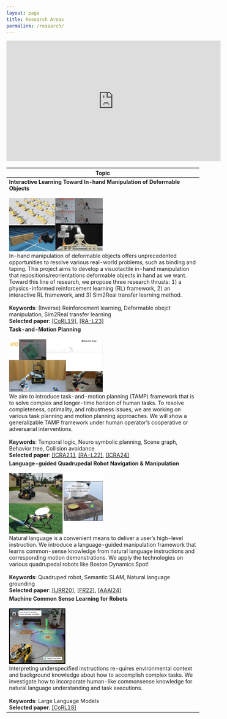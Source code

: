 ```yaml
---
layout: page
title: Research Areas
permalink: /research/
---
```




<table>
<thead>
<tr>
<div class="video-container">
<iframe width="560" height="315"  src="https://www.youtube.com/embed/U--BgrBPQfI?start=37&end=86&loop=1" title="YouTube video player" frameborder="0" allow="accelerometer; autoplay; clipboard-write; encrypted-media; gyroscope; picture-in-picture; web-share" allowfullscreen></iframe>
</div>
<th class="caption">Topic</th>
</tr>
</thead>

<tbody>

<tr>
<td class="topic">
<b>Interactive Learning Toward In-hand Manipulation of Deformable Objects</b>
<br>
<br>
    <a href="/assets/research/research_iitp.png" data-lightbox="Deformable object manipulation + Inverse constraint learning" >
      <img style="width: 50%" src="/assets/research/research_iitp.png">
    </a>
<br>
In-hand manipulation of deformable objects offers unprecedented opportunities to resolve
various real-world problems, such as binding and taping. This project aims to develop a visuotactile
in-hand manipulation that repositions/reorientations deformable objects in hand as we want. Toward
this line of research, we propose three research thrusts: 1) a physics-informed reinforcement learning
(RL) framework, 2) an interactive RL framework, and 3) Sim2Real transfer learning method.
<br>
<br>
<b>Keywords</b>: (Inverse) Reinforcement learning, Deformable obejct manipulation, Sim2Real transfer learning
<br>    
<b>Selected paper</b>: <a href="https://proceedings.mlr.press/v100/park20a.html" target="_blank">[CoRL19]</a>, <a href="https://arxiv.org/abs/2306.12357" target="_blank">[RA-L23]</a> 
</td>
</tr>

<tr>
<td class="topic">
<b>Task-and-Motion Planning</b>
<br>
<br>
    <a href="/assets/research/research_TAMP.jpg" data-lightbox="Task-and-Motion Planning" >
      <img style="width: 50%" src="/assets/research/research_TAMP.jpg">
    </a>
<br>
We aim to introduce task-and-motion planning (TAMP) framework that is to solve complex and longer-time horizon of human tasks. To resolve completeness, optimality, and robustness issues, we are working on various task planning and motion planning approaches. We will show a generalizable TAMP framework under human operator’s cooperative or adversarial interventions.
<br>    
<br>
<b>Keywords</b>: Temporal logic, Neuro symbolic planning, Scene graph, Behavior tree, Collision avoidance
<br>        
<b>Selected paper</b>: <a href="https://ieeexplore.ieee.org/abstract/document/9561807" target="_blank">[ICRA21]</a>,  <a href="https://ieeexplore.ieee.org/abstract/document/9851942" target="_blank">[RA-L22]</a>, <a href="https://arxiv.org/abs/2310.04044" target="_blank">[ICRA24]</a>       
</td>
</tr>

<tr>
<td class="topic">
<b>Language-guided Quadrupedal Robot Navigation & Manipulation</b>
<br>
<br>
    <a href="/assets/research/research_quad.jpg" data-lightbox="Task-and-Motion Planning" >
      <img style="width: 50%" src="/assets/research/research_quad.jpg">
    </a>
<br>
Natural language is a convenient means to deliver a user’s high-level instruction. We introduce a language-guided manipulation framework that learns common-sense knowledge from natural language instructions and corresponding motion demonstrations. We apply the technologies on various quadrupedal robots like Boston Dynamics Spot!
<br>
<br>
<b>Keywords</b>: Quadruped robot, Semantic SLAM, Natural language grounding
<br>        
<b>Selected paper</b>: <a href="https://journals.sagepub.com/eprint/PSW4Z5AXF4AYTSXRN7AI/full" target="_blank">[IJRR20]</a>, <a href="http://fieldrobotics.net/Field_Robotics/Volume_2_files/Vol2_17.pdf" target="_blank">[FR22]</a>, <a href="https://arxiv.org/abs/2402.01183" target="_blank">[AAAI24]</a>
</td>
</tr>


<tr>
<td class="topic">
<b>Machine Common Sense Learning for Robots</b>
<br>
<br>
    <a href="/assets/research/research_grounding.png" data-lightbox="Commonsense spatial grounding" >
      <img style="width: 30%" src="/assets/research/research_grounding.png">
    </a>
<br> Interpreting underspecified instructions re-quires environmental context and background knowledge about how to accomplish complex tasks. We investigate how to incorporate human-like commonsense knowledge for natural language understanding and task executions. 
<br>
<br>
<b>Keywords</b>: Large Language Models
<br>            
<b>Selected paper</b>: <a href="http://proceedings.mlr.press/v87/nyga18a/nyga18a.pdf" target="_blank">[CoRL18]</a>
</td>
</tr>

</tbody>
</table>


